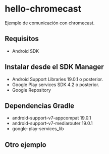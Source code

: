 hello-chromecast
================

Ejemplo de comunicación con chromecast.


Requisitos
----------

- Android SDK

Instalar desde el SDK Manager
-----------------------------

  - Android Support Libraries 19.0.1 o posterior.
  - Google Play services SDK 4.2 o posterior.
  - Google Repository


Dependencias Gradle
-------------------

- android-support-v7-appcompat 19.0.1
- android-support-v7-mediarouter 19.0.1
- google-play-services_lib


Otro ejemplo
------------

